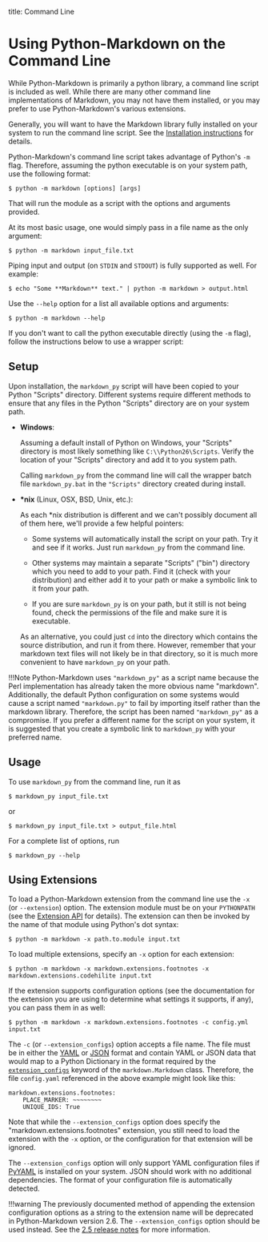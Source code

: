 title: Command Line

Using Python-Markdown on the Command Line
=========================================

While Python-Markdown is primarily a python library, a command line script is 
included as well. While there are many other command line implementations 
of Markdown, you may not have them installed, or you may prefer to use 
Python-Markdown's various extensions.

Generally, you will want to have the Markdown library fully installed on your
system to run the command line script. See the 
[Installation instructions](install.md) for details.

Python-Markdown's command line script takes advantage of Python's `-m` flag.
Therefore, assuming the python executable is on your system path, use the 
following format:

    $ python -m markdown [options] [args]

That will run the module as a script with the options and arguments provided. 

At its most basic usage, one would simply pass in a file name as the only argument:

    $ python -m markdown input_file.txt

Piping input and output (on `STDIN` and `STDOUT`) is fully supported as well. 
For example:

    $ echo "Some **Markdown** text." | python -m markdown > output.html

Use the `--help` option for a list all available options and arguments:

    $ python -m markdown --help

If you don't want to call the python executable directly (using the `-m` flag), 
follow the instructions below to use a wrapper script:

Setup
-----

Upon installation, the `markdown_py` script will have been copied to
your Python "Scripts" directory. Different systems require different methods to
ensure that any files in the Python "Scripts" directory are on your system 
path.

* **Windows**:

    Assuming a default install of Python on Windows, your "Scripts" directory 
    is most likely something like `C:\\Python26\Scripts`. Verify the location
    of your "Scripts" directory and add it to you system path.

    Calling `markdown_py` from the command line will call the wrapper batch 
    file `markdown_py.bat` in the `"Scripts"` directory created during install.

* __*nix__ (Linux, OSX, BSD, Unix, etc.):

    As each \*nix distribution is different and we can't possibly document all 
    of them here, we'll provide a few helpful pointers:

    * Some systems will automatically install the script on your path. Try it 
      and see if it works. Just run `markdown_py` from the command line.

    * Other systems may maintain a separate "Scripts" ("bin") directory which 
      you need to add to your path. Find it (check with your distribution) and
      either add it to your path or make a symbolic link to it from your path.

    * If you are sure `markdown_py` is on your path, but it still is not being
      found, check the permissions of the file and make sure it is executable.

    As an alternative, you could just `cd` into the directory which contains
    the source distribution, and run it from there. However, remember that your
    markdown text files will not likely be in that directory, so it is much 
    more convenient to have `markdown_py` on your path.

!!!Note 
    Python-Markdown uses `"markdown_py"` as a script name because
    the Perl implementation has already taken the more obvious name "markdown".
    Additionally, the default Python configuration on some systems would cause a 
    script named `"markdown.py"` to fail by importing itself rather than the markdown
    library. Therefore, the script has been named `"markdown_py"` as a compromise. If
    you prefer a different name for the script on your system, it is suggested that
    you create a symbolic link to `markdown_py` with your preferred name.

Usage
-----

To use `markdown_py` from the command line, run it as 

    $ markdown_py input_file.txt

or 

    $ markdown_py input_file.txt > output_file.html

For a complete list of options, run

    $ markdown_py --help

Using Extensions
----------------

To load a Python-Markdown extension from the command line use the `-x` 
(or `--extension`) option. The extension module must be on your `PYTHONPATH` 
(see the [Extension API](extensions/api.md) for details). The extension can 
then be invoked by the name of that module using Python's dot syntax:

	$ python -m markdown -x path.to.module input.txt

To load multiple extensions, specify an `-x` option for each extension:

	$ python -m markdown -x markdown.extensions.footnotes -x markdown.extensions.codehilite input.txt

If the extension supports configuration options (see the documentation for the 
extension you are using to determine what settings it supports, if any), you 
can pass them in as well:

	$ python -m markdown -x markdown.extensions.footnotes -c config.yml input.txt

The `-c` (or `--extension_configs`) option accepts a file name. The file must be in
either the [YAML] or [JSON] format and contain YAML or JSON data that would map to
a Python Dictionary in the format required by the [`extension_configs`][ec] keyword 
of the `markdown.Markdown` class. Therefore, the file `config.yaml` referenced in the 
above example might look like this:

	markdown.extensions.footnotes:
		PLACE_MARKER: ~~~~~~~~
		UNIQUE_IDS: True

Note that while the `--extension_configs` option does specify the "markdown.extensions.footnotes" 
extension, you still need to load the extension with the `-x` option, or the configuration for that
extension will be ignored.

The `--extension_configs` option will only support YAML configuration files if [PyYAML] is
installed on your system. JSON should work with no additional dependencies. The format
of your configuration file is automatically detected.

!!!warning
	The previously documented method of appending the extension configuration options as a string to the 
	extension name will be deprecated in Python-Markdown version 2.6. The `--extension_configs` 
	option should be used instead. See the [2.5 release notes] for more information.

[ec]: reference.html#extension_configs
[YAML]: http://yaml.org/
[JSON]: http://json.org/
[PyYAML]: http://pyyaml.org/
[2.5 release notes]: change_log/release-2.5.md

